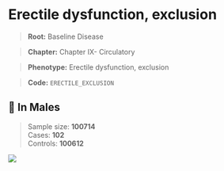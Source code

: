 # Erectile dysfunction, exclusion

> **Root:** Baseline Disease  

> **Chapter:** Chapter IX- Circulatory  

> **Phenotype:** Erectile dysfunction, exclusion  

> **Code:** `ERECTILE_EXCLUSION`

## 👨 In Males  
> Sample size: **100714**  
> Cases: **102**  
> Controls: **100612**
<img src="/Disease/Figures/ALL/Incidence/ERECTILE_EXCLUSION.png"/>
<CsvTable src="/Disease_Data/ALL/Incidence/COX_ERECTILE_EXCLUSION.csv" label="🔍 View full results" />
